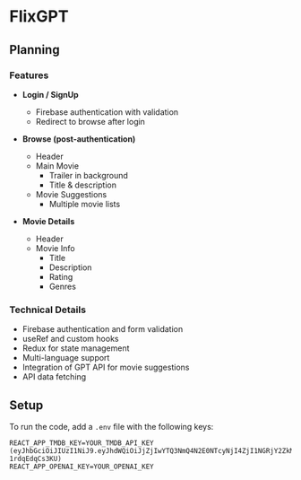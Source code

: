 # FlixGPT

## Planning

### Features

- **Login / SignUp**

  - Firebase authentication with validation
  - Redirect to browse after login

- **Browse (post-authentication)**
  - Header
  - Main Movie
    - Trailer in background
    - Title & description
  - Movie Suggestions
    - Multiple movie lists
- **Movie Details**
  - Header
  - Movie Info
    - Title
    - Description
    - Rating
    - Genres

### Technical Details

- Firebase authentication and form validation
- useRef and custom hooks
- Redux for state management
- Multi-language support
- Integration of GPT API for movie suggestions
- API data fetching

## Setup

To run the code, add a `.env` file with the following keys:

```plaintext
REACT_APP_TMDB_KEY=YOUR_TMDB_API_KEY (eyJhbGciOiJIUzI1NiJ9.eyJhdWQiOiJjZjIwYTQ3NmQ4N2E0NTcyNjI4ZjI1NGRjY2ZkMjQ4NyIsInN1YiI6IjY1NzEyMDJlYTIyZDNlMDBlMTFiNzk0NiIsInNjb3BlcyI6WyJhcGlfcmVhZCJdLCJ2ZXJzaW9uIjoxfQ.xRm5mhGuK6puLzu4I05kKSP0RoodZt-1rdqEdqCs3KU)
REACT_APP_OPENAI_KEY=YOUR_OPENAI_KEY
```

